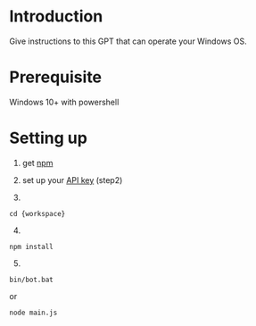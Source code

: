 # Introduction

Give instructions to this GPT that can operate your Windows OS.

# Prerequisite

Windows 10+ with powershell

# Setting up

1. get [npm
   ](https://nodejs.org/en/download/package-manager)

2. set up your [API key](https://platform.openai.com/docs/quickstart/step-2-set-up-your-api-key) (step2)
3. 
```
cd {workspace}
```
4. 
```
npm install
```
5. 
```
bin/bot.bat
```
or
```
node main.js
```